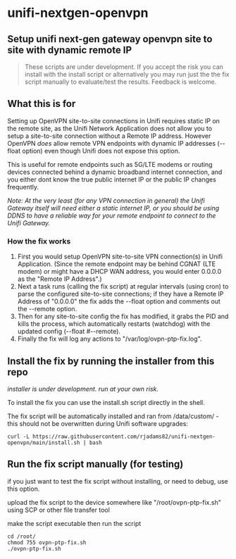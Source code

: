 # unifi-nextgen-openvpn
## Setup unifi next-gen gateway openvpn site to site with dynamic remote IP

> These scripts are under development. If you accept the risk you can install with the install script or alternatively you may run just the the fix script manually to evaluate/test the results. Feedback is welcome.

## What this is for
Setting up OpenVPN site-to-site connections in Unifi requires static IP on the remote site, as the Unifi Network Application does not allow you to setup a site-to-site connection without a Remote IP address.
However OpenVPN *does* allow remote VPN endpoints with dynamic IP addresses (--float option) even though Unifi does not expose this option.

This is useful for remote endpoints such as 5G/LTE modems or routing devices connected behind a dynamic broadband internet connection, and you either dont know the true public internet IP or the public IP changes frequently.

*Note: At the very least (for any VPN connection in general) the Unifi Gateway itself will need either a static internet IP, or you should be using DDNS to have a reliable way for your remote endpoint to connect to the Unifi Gateway.*

### How the fix works
1. First you would setup OpenVPN site-to-site VPN connection(s) in Unifi Application. (Since the remote endpoint may be behind CGNAT (LTE modem) or might have a DHCP WAN address, you would enter 0.0.0.0 as the "Remote IP Address".)
2. Next a task runs (calling the fix script) at regular intervals (using cron) to parse the configured site-to-site connections; if they have a Remote IP Address of "0.0.0.0" the fix adds the --float option and comments out the --remote option.
3. Then for any site-to-site config the fix has modified, it grabs the PID and kills the process, which automatically restarts (watchdog) with the updated config (--float #--remote).
4. Finally the fix will log any actions to "/var/log/ovpn-ptp-fix.log".

## Install the fix by running the installer from this repo
*installer is under development. run at your own risk.*

To install the fix you can use the install.sh script directly in the shell.

The fix script will be automatically installed and ran from /data/custom/ - this should not be overwritten during Unifi software upgrades:
```
curl -L https://raw.githubusercontent.com/rjadams82/unifi-nextgen-openvpn/main/install.sh | bash
```

## Run the fix script manually (for testing)
if you just want to test the fix script without installing, or need to debug, use this option.

upload the fix script to the device somewhere like "/root/ovpn-ptp-fix.sh" using SCP or other file transfer tool

make the script executable then run the script
```
cd /root/
chmod 755 ovpn-ptp-fix.sh
./ovpn-ptp-fix.sh
```
